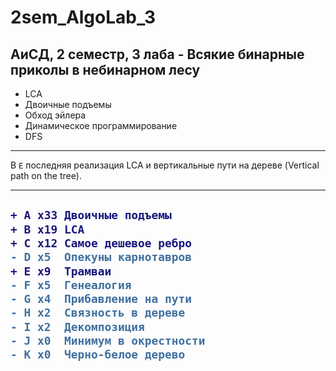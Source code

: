 # 2sem_AlgoLab_3

## АиСД, 2 семестр, 3 лаба - Всякие бинарные приколы в небинарном лесу

- LCA 
- Двоичные подъемы
- Обход эйлера
- Динамическое программирование
- DFS

---
В `E` последняя реализация LCA и вертикальные пути на дереве (Vertical path on the tree).

---
<h2>
  
```diff
+ A x33 Двоичные подъемы
+ B x19 LCA
+ C x12 Самое дешевое ребро
- D x5  Опекуны карнотавров
+ E x9  Трамваи
- F x5  Генеалогия
- G x4  Прибавление на пути
- H x2  Связность в дереве
- I x2  Декомпозиция
- J x0  Минимум в окрестности
- K x0  Черно-белое дерево
```
</h2>
